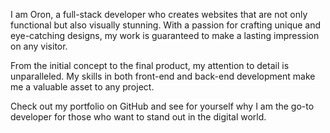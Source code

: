 I am Oron, a full-stack developer who creates websites that are not only functional but also visually stunning. With a passion for crafting unique and eye-catching designs, my work is guaranteed to make a lasting impression on any visitor.

From the initial concept to the final product, my attention to detail is unparalleled. My skills in both front-end and back-end development make me a valuable asset to any project.

Check out my portfolio on GitHub and see for yourself why I am the go-to developer for those who want to stand out in the digital world.
